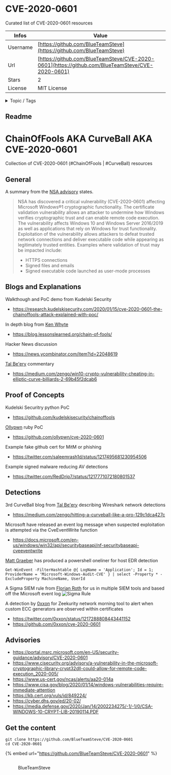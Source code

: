 # CVE-2020-0601

Curated list of CVE-2020-0601 resources

| Infos    | Value                                                              |
| -------- | -------------------------------------------------------------------|
| Username | [https://github.com/BlueTeamSteve](https://github.com/BlueTeamSteve) |
| Url      | [https://github.com/BlueTeamSteve/CVE-2020-0601](https://github.com/BlueTeamSteve/CVE-2020-0601)                                               |
| Stars    | 2                                                          |
| License  | MIT License                                                        |

<details>

<summary>Topic / Tags</summary>

* chainoffools* curveball* cve-2020-0601

</details>

## Readme

# ChainOfFools AKA CurveBall AKA CVE-2020-0601
Collection of CVE-2020-0601 (\#ChainOfFools | \#CurveBall) resources

## General
A summary from the [NSA advisory](https://media.defense.gov/2020/Jan/14/2002234275/-1/-1/0/CSA-WINDOWS-10-CRYPT-LIB-20190114.PDF) states.

> NSA has discovered a critical vulnerability (CVE-2020-0601) affecting Microsoft Windows®1 cryptographic functionality. The certificate validation vulnerability allows an attacker to undermine how Windows verifies cryptographic trust and can enable remote code execution. The vulnerability affects Windows 10 and Windows Server 2016/2019 as well as applications that rely on Windows for trust functionality. Exploitation of the vulnerability allows attackers to defeat trusted network connections and deliver executable code while appearing as legitimately trusted entities. Examples where validation of trust may be impacted include:
> - HTTPS connections
> - Signed files and emails
> - Signed executable code launched as user-mode processes

## Blogs and Explanations
Walkthough and PoC demo from Kudelski Security
- https://research.kudelskisecurity.com/2020/01/15/cve-2020-0601-the-chainoffools-attack-explained-with-poc/

In depth blog from [Ken Whyte](https://twitter.com/kennwhite)
- https://blog.lessonslearned.org/chain-of-fools/

Hacker News discussion
- https://news.ycombinator.com/item?id=22048619

[Tal Be'ery](https://twitter.com/TalBeerySec) commentary
- https://medium.com/zengo/win10-crypto-vulnerability-cheating-in-elliptic-curve-billiards-2-69b45f2dcab6

## Proof of Concepts
Kudelski Securitry python PoC
- https://github.com/kudelskisecurity/chainoffools

[Ollypwn](https://twitter.com/ollypwn) ruby PoC
- https://github.com/ollypwn/cve-2020-0601

Example fake github cert for MitM or phishing
- https://twitter.com/saleemrash1d/status/1217495681230954506

Example signed malware reducing AV detections
- https://twitter.com/RedDrip7/status/1217771072180801537

## Detections
3rd CurveBall blog from [Tal Be'ery](https://twitter.com/TalBeerySec) describing Wireshark network detections
- https://medium.com/zengo/hitting-a-curveball-like-a-pro-129c1dca427c

Microsoft have released an event log message when suspected exploitation is attempted via  the CveEventWrite function
- https://docs.microsoft.com/en-us/windows/win32/api/securitybaseapi/nf-securitybaseapi-cveeventwrite

[Matt Graeber](https://twitter.com/mattifestation/status/1217179698008068096) has produced a powershell oneliner for host EDR detection
```
Get-WinEvent -FilterHashtable @{ LogName = 'Application'; Id = 1; ProviderName = 'Microsoft-Windows-Audit-CVE' } | select -Property * -ExcludeProperty MachineName, UserId
```
A Sigma SIEM rule from [Florian Roth](https://twitter.com/cyb3rops/status/1217545671424847874) for us in multiple SIEM tools and based off the Microsoft event log
![Sigma Rule](https://pbs.twimg.com/media/EOWVMzpWAAUrATB?format=png&name=900x900)

A detection by [0xxon](https://twitter.com/0xxon) for Zeekurity network morning tool to alert when custom ECC generators are observed within certificates
- https://twitter.com/0xxon/status/1217288808443441152
- https://github.com/0xxon/cve-2020-0601

## Advisories
- https://portal.msrc.microsoft.com/en-US/security-guidance/advisory/CVE-2020-0601
- https://www.cisecurity.org/advisory/a-vulnerability-in-the-microsoft-cryptographic-library-crypt32dll-could-allow-for-remote-code-execution_2020-005/
- https://www.us-cert.gov/ncas/alerts/aa20-014a
- https://www.cisa.gov/blog/2020/01/14/windows-vulnerabilities-require-immediate-attention
- https://kb.cert.org/vuls/id/849224/
- https://cyber.dhs.gov/ed/20-02/
- https://media.defense.gov/2020/Jan/14/2002234275/-1/-1/0/CSA-WINDOWS-10-CRYPT-LIB-20190114.PDF



## Get the content

```
git clone https://github.com/BlueTeamSteve/CVE-2020-0601
cd CVE-2020-0601
```

{% embed url="https://github.com/BlueTeamSteve/CVE-2020-0601" %}

<figure><img src="https://avatars.githubusercontent.com/u/550582?v=4" alt=""><figcaption><p>BlueTeamSteve</p></figcaption></figure>
